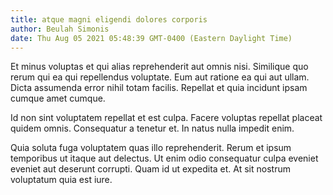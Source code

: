 ```yaml
---
title: atque magni eligendi dolores corporis
author: Beulah Simonis
date: Thu Aug 05 2021 05:48:39 GMT-0400 (Eastern Daylight Time)
---
```

Et minus voluptas et qui alias reprehenderit aut omnis nisi. Similique quo rerum qui ea qui repellendus voluptate. Eum aut ratione ea qui aut ullam. Dicta assumenda error nihil totam facilis. Repellat et quia incidunt ipsam cumque amet cumque.

 Id non sint voluptatem repellat et est culpa. Facere voluptas repellat placeat quidem omnis. Consequatur a tenetur et. In natus nulla impedit enim.

 Quia soluta fuga voluptatem quas illo reprehenderit. Rerum et ipsum temporibus ut itaque aut delectus. Ut enim odio consequatur culpa eveniet eveniet aut deserunt corrupti. Quam id ut expedita et. At sit nostrum voluptatum quia est iure.